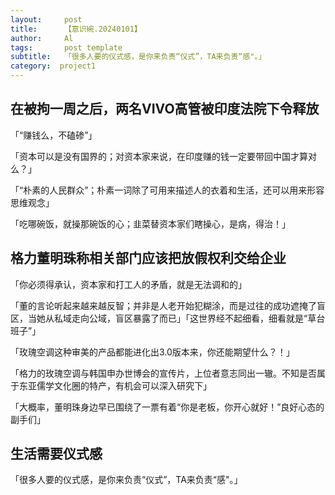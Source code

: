 ```yaml
---
layout:     post
title:      【意识碗.20240101】
author:     Al
tags: 		post template
subtitle:  	「很多人要的仪式感，是你来负责“仪式”，TA来负责“感"。」
category:  project1
---
```

<!-- Start Writing Below in Markdown -->

## 在被拘一周之后，两名VIVO高管被印度法院下令释放

「“赚钱么，不磕碜”」

「资本可以是没有国界的；对资本家来说，在印度赚的钱一定要带回中国才算对么？」

「“朴素的人民群众”；朴素一词除了可用来描述人的衣着和生活，还可以用来形容思维观念」

「吃哪碗饭，就操那碗饭的心；韭菜替资本家们瞎操心，是病，得治！」

## 格力董明珠称相关部门应该把放假权利交给企业

「你必须得承认，资本家和打工人的矛盾，就是无法调和的」

「董的言论听起来越来越反智；并非是人老开始犯糊涂，而是过往的成功遮掩了盲区，当她从私域走向公域，盲区暴露了而已」「这世界经不起细看，细看就是“草台班子”」

「玫瑰空调这种审美的产品都能进化出3.0版本来，你还能期望什么？！」

「格力的玫瑰空调与韩国申办世博会的宣传片，上位者意志同出一辙。不知是否属于东亚儒学文化圈的特产，有机会可以深入研究下」

「大概率，董明珠身边早已围绕了一票有着“你是老板，你开心就好！”良好心态的副手们」

## 生活需要仪式感

「很多人要的仪式感，是你来负责“仪式”，TA来负责“感"。」